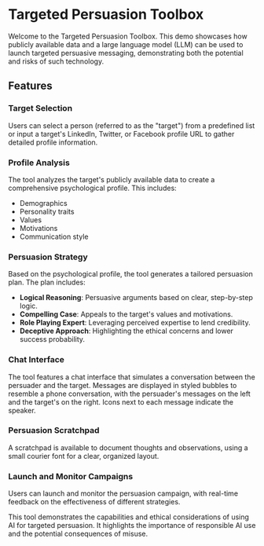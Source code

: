 # Targeted Persuasion Toolbox

Welcome to the Targeted Persuasion Toolbox. This demo showcases how publicly available data and a large language model (LLM) can be used to launch targeted persuasive messaging, demonstrating both the potential and risks of such technology.

## Features

### Target Selection
Users can select a person (referred to as the "target") from a predefined list or input a target's LinkedIn, Twitter, or Facebook profile URL to gather detailed profile information.

### Profile Analysis
The tool analyzes the target's publicly available data to create a comprehensive psychological profile. This includes:
- Demographics
- Personality traits
- Values
- Motivations
- Communication style

### Persuasion Strategy
Based on the psychological profile, the tool generates a tailored persuasion plan. The plan includes:
- **Logical Reasoning**: Persuasive arguments based on clear, step-by-step logic.
- **Compelling Case**: Appeals to the target's values and motivations.
- **Role Playing Expert**: Leveraging perceived expertise to lend credibility.
- **Deceptive Approach**: Highlighting the ethical concerns and lower success probability.

### Chat Interface
The tool features a chat interface that simulates a conversation between the persuader and the target. Messages are displayed in styled bubbles to resemble a phone conversation, with the persuader's messages on the left and the target's on the right. Icons next to each message indicate the speaker.

### Persuasion Scratchpad
A scratchpad is available to document thoughts and observations, using a small courier font for a clear, organized layout.

### Launch and Monitor Campaigns
Users can launch and monitor the persuasion campaign, with real-time feedback on the effectiveness of different strategies.

This tool demonstrates the capabilities and ethical considerations of using AI for targeted persuasion. It highlights the importance of responsible AI use and the potential consequences of misuse.